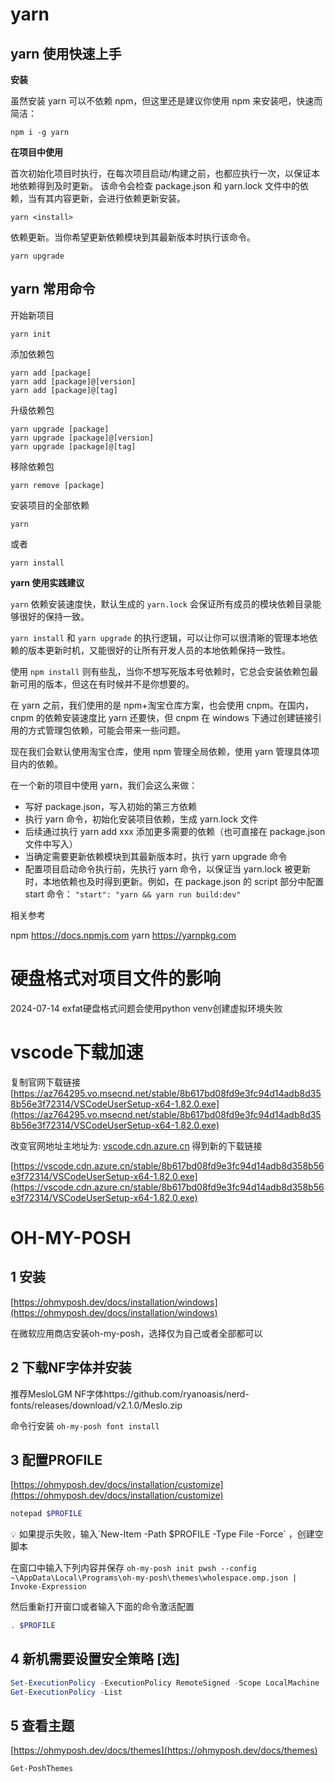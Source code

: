 # yarn

## yarn 使用快速上手

**安装**

虽然安装 yarn 可以不依赖 npm，但这里还是建议你使用 npm 来安装吧，快速而简洁：

```
npm i -g yarn
```

**在项目中使用**

首次初始化项目时执行，在每次项目启动/构建之前，也都应执行一次，以保证本地依赖得到及时更新。 该命令会检查 package.json 和 yarn.lock 文件中的依赖，当有其内容更新，会进行依赖更新安装。

```
yarn <install>
```

依赖更新。当你希望更新依赖模块到其最新版本时执行该命令。

```
yarn upgrade
```

## yarn 常用命令

开始新项目

```
yarn init
```

添加依赖包

```
yarn add [package]
yarn add [package]@[version]
yarn add [package]@[tag]
```

升级依赖包

```
yarn upgrade [package]
yarn upgrade [package]@[version]
yarn upgrade [package]@[tag]
```

移除依赖包

```
yarn remove [package]
```

安装项目的全部依赖

```
yarn
```

或者

```
yarn install
```

**yarn 使用实践建议**

`yarn` 依赖安装速度快，默认生成的 `yarn.lock` 会保证所有成员的模块依赖目录能够很好的保持一致。

`yarn install` 和 `yarn upgrade` 的执行逻辑，可以让你可以很清晰的管理本地依赖的版本更新时机，又能很好的让所有开发人员的本地依赖保持一致性。

使用 `npm install` 则有些乱，当你不想写死版本号依赖时，它总会安装依赖包最新可用的版本，但这在有时候并不是你想要的。

在 yarn 之前，我们使用的是 npm+淘宝仓库方案，也会使用 cnpm。在国内，cnpm 的依赖安装速度比 yarn 还要快，但 cnpm 在 windows 下通过创建链接引用的方式管理包依赖，可能会带来一些问题。

现在我们会默认使用淘宝仓库，使用 npm 管理全局依赖，使用 yarn 管理具体项目内的依赖。

在一个新的项目中使用 yarn，我们会这么来做：

- 写好 package.json，写入初始的第三方依赖
- 执行 yarn 命令，初始化安装项目依赖，生成 yarn.lock 文件
- 后续通过执行 yarn add xxx 添加更多需要的依赖（也可直接在 package.json 文件中写入）
- 当确定需要更新依赖模块到其最新版本时，执行 yarn upgrade 命令
- 配置项目启动命令执行前，先执行 yarn 命令，以保证当 yarn.lock 被更新时，本地依赖也及时得到更新。例如，在 package.json 的 script 部分中配置 start 命令： `"start": "yarn && yarn run build:dev"`

相关参考

npm https://docs.npmjs.com yarn https://yarnpkg.com

# 硬盘格式对项目文件的影响

2024-07-14 exfat硬盘格式问题会使用python venv创建虚拟环境失败

# vscode下载加速

复制官网下载链接[https://az764295.vo.msecnd.net/stable/8b617bd08fd9e3fc94d14adb8d358b56e3f72314/VSCodeUserSetup-x64-1.82.0.exe](https://az764295.vo.msecnd.net/stable/8b617bd08fd9e3fc94d14adb8d358b56e3f72314/VSCodeUserSetup-x64-1.82.0.exe)

改变官网地址主地址为:   [vscode.cdn.azure.cn](http://vscode.cdn.azure.cn/) 得到新的下载链接

[https://vscode.cdn.azure.cn/stable/8b617bd08fd9e3fc94d14adb8d358b56e3f72314/VSCodeUserSetup-x64-1.82.0.exe](https://vscode.cdn.azure.cn/stable/8b617bd08fd9e3fc94d14adb8d358b56e3f72314/VSCodeUserSetup-x64-1.82.0.exe)

# OH-MY-POSH

## 1 安装

[https://ohmyposh.dev/docs/installation/windows](https://ohmyposh.dev/docs/installation/windows)

在微软应用商店安装oh-my-posh，选择仅为自己或者全部都可以

## 2 下载NF字体并安装

推荐MesloLGM NF字体https://github.com/ryanoasis/nerd-fonts/releases/download/v2.1.0/Meslo.zip

命令行安装 `oh-my-posh font install`

## 3 配置PROFILE

[https://ohmyposh.dev/docs/installation/customize](https://ohmyposh.dev/docs/installation/customize)

```powershell
notepad $PROFILE
```

<aside>
💡 如果提示失败，输入`New-Item -Path $PROFILE -Type File -Force` ，创建空脚本

</aside>

在窗口中输入下列内容并保存 `oh-my-posh init pwsh --config ~\AppData\Local\Programs\oh-my-posh\themes\wholespace.omp.json | Invoke-Expression`

然后重新打开窗口或者输入下面的命令激活配置

```bash
. $PROFILE
```

## 4 新机需要设置安全策略 [选]

```powershell
Set-ExecutionPolicy -ExecutionPolicy RemoteSigned -Scope LocalMachine
Get-ExecutionPolicy -List
```

## 5 查看主题

[https://ohmyposh.dev/docs/themes](https://ohmyposh.dev/docs/themes)

```powershell
Get-PoshThemes
```
